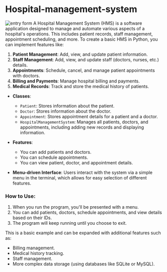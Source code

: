 # Hospital-management-system
![entry form](https://github.com/user-attachments/assets/a31a2d88-b59f-4761-8eb4-f8e180443686)
A Hospital Management System (HMS) is a software application designed to manage and automate various aspects of a hospital's operations. This includes patient records, staff management, appointment scheduling, and more. To create a basic HMS in Python, you can implement features like:

1. **Patient Management**: Add, view, and update patient information.
2. **Staff Management**: Add, view, and update staff (doctors, nurses, etc.) details.
3. **Appointments**: Schedule, cancel, and manage patient appointments with doctors.
4. **Billing and Payments**: Manage hospital billing and payments.
5. **Medical Records**: Track and store the medical history of patients.
- **Classes**:
  - `Patient`: Stores information about the patient.
  - `Doctor`: Stores information about the doctor.
  - `Appointment`: Stores appointment details for a patient and a doctor.
  - `HospitalManagementSystem`: Manages all patients, doctors, and appointments, including adding new records and displaying information.

- **Features**:
  - You can add patients and doctors.
  - You can schedule appointments.
  - You can view patient, doctor, and appointment details.
  
- **Menu-driven Interface**: Users interact with the system via a simple menu in the terminal, which allows for easy selection of different features.

### How to Use:
1. When you run the program, you'll be presented with a menu.
2. You can add patients, doctors, schedule appointments, and view details based on their IDs.
3. The program will keep running until you choose to exit.

This is a basic example and can be expanded with additional features such as:
- Billing management.
- Medical history tracking.
- Staff management.
- More complex data storage (using databases like SQLite or MySQL).

